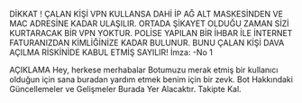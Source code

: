 DİKKAT !
ÇALAN KİŞİ VPN KULLANSA DAHİ İP AĞ ALT MASKESİNDEN VE MAC ADRESİNE KADAR ULAŞILIR.
ORTADA ŞİKAYET OLDUĞU ZAMAN SİZİ KURTARACAK BİR VPN YOKTUR. POLİSE YAPILAN BİR İHBAR İLE İNTERNET FATURANIZDAN
KİMLİĞİNİZE KADAR BULUNUR.
BUNU ÇALAN KİŞİ DAVA AÇILMA RİSKİNİDE KABUL ETMİŞ SAYILIR! İmza: -No 1

AÇIKLAMA
Hey, herkese merhabalar
Botumuzu merak etmiş bir kullanıcı olduğun için sana buradan yardım etmek benim için bir zevk.
Bot Hakkındaki Güncellemeler ve Gelişmeler Burada Yer Alacaktır. Takipte Kal.
